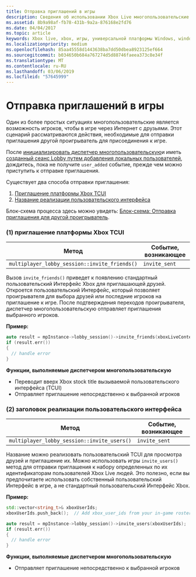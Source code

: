 ```yaml
---
title: Отправка приглашений в игры
description: Сведения об использовании Xbox Live многопользовательские manager, чтобы разрешить отправлять приглашения игр проигрыватель.
ms.assetid: 8b9a98af-fb78-431b-9a2a-876168e2fd76
ms.date: 04/04/2017
ms.topic: article
keywords: Xbox live, xbox, игры, универсальной платформы Windows, windows 10, xbox, один, многопользовательскую, многопользовательские manager, блок-схема, игр приглашения
ms.localizationpriority: medium
ms.openlocfilehash: 85aa45558d1443638ba7dd50dbea8923125ef664
ms.sourcegitcommit: b034650b684a767274d5d88746faeea373c8e34f
ms.translationtype: MT
ms.contentlocale: ru-RU
ms.lasthandoff: 03/06/2019
ms.locfileid: "57645999"
---
```

# <a name="send-game-invites"></a>Отправка приглашений в игры

Один из более простых ситуациях многопользовательские является возможность игроков, чтобы в игре через Интернет с друзьями. Этот сценарий рассматриваются действия, необходимые для отправки приглашения другой проигрыватель для присоединения к игре.

После [инициализировать диспетчер многопользовательскую](play-multiplayer-with-friends.md)и иметь [созданный сеанс Lobby путем добавления локальных пользователей](play-multiplayer-with-friends.md), дождитесь, пока не получите `user_added` событие, прежде чем можно приступить к отправке приглашения.

Существует два способа отправки приглашения:

1. [Приглашение платформы Xbox TCUI](#xbox-platform-invite-tcui)
2. [Название реализации пользовательского интерфейса](#title-implemented-custom-ui)

Блок-схема процесса здесь можно увидеть: [Блок-схема: Отправка приглашения для другой проигрыватель](mpm-flowcharts/mpm-send-invites.md).

### <a name="1-xbox-platform-invite-tcui-a-namexbox-platform-invite-tcui"></a>(1) приглашение платформы Xbox TCUI <a name="xbox-platform-invite-tcui">

| Метод | Событие, возникающее |
| -----|----------------|
| `multiplayer_lobby_session::invite_friends()` | `invite_sent` |

Вызов `invite_friends()` приведет к появлению стандартный пользовательский Интерфейс Xbox для приглашающей друзей. Откроется пользовательский Интерфейс, который позволяет проигрывателя для выбора друзей или последние игроков на приглашение к игре. После подтверждения переходов проигрывателя, диспетчер многопользовательскую отправляет приглашения выбранного игроков.

**Пример:**

```cpp
auto result = mpInstance->lobby_session()->invite_friends(xboxLiveContext);
if (result.err())
{
  // handle error
}
```

**Функции, выполняемые диспетчером многопользовательскую**

* Переводит вверх Xbox stock title вызываемой пользовательского интерфейса (TCUI)
* Отправляет приглашение непосредственно к выбранной игроков

### <a name="2-title-implemented-custom-uia-nametitle-implemented-custom-ui"></a>(2) заголовок реализации пользовательского интерфейса<a name="title-implemented-custom-ui">

| Метод | Событие, возникающее |
|-----|----------------|
| `multiplayer_lobby_session::invite_users()` | `invite_sent` |

Название можно реализовать пользовательский TCUI для просмотра друзей и приглашение их. Можно использовать игры `invite_users()` метод для отправки приглашения к набору определенных по их идентификаторам пользователей Xbox Live людей. Это полезно, если вы предпочитаете использовать собственный пользовательский Интерфейс в игре, а не стандартный пользовательский Интерфейс Xbox.

**Пример:**

```cpp
std::vector<string_t>& xboxUserIds;
xboxUserIds.push_back();  // Add xbox_user_ids from your in-game roster list

auto result = mpInstance->lobby_session()->invite_users(xboxUserIds);
if (result.err())
{
  // handle error
}
```

**Функции, выполняемые диспетчером многопользовательскую**

* Отправляет приглашение непосредственно к выбранной игроков
